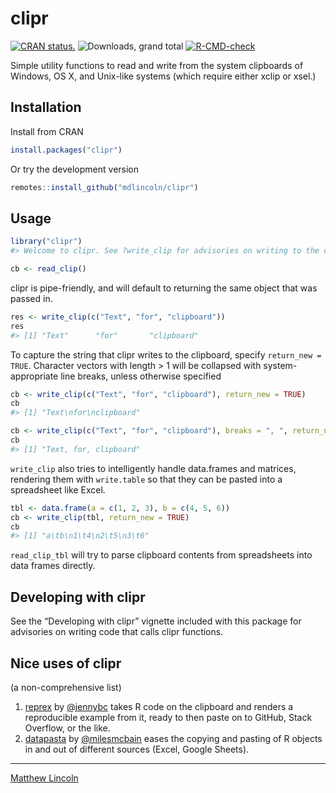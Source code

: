 
<!-- README.md is generated from README.Rmd. Please edit that file -->

# clipr

[![CRAN
status.](https://www.r-pkg.org/badges/version/clipr)](https://www.r-pkg.org/pkg/clipr)
![Downloads, grand
total](https://cranlogs.r-pkg.org/badges/grand-total/clipr)
[![R-CMD-check](https://github.com/mdlincoln/clipr/actions/workflows/R-CMD-check.yaml/badge.svg)](https://github.com/mdlincoln/clipr/actions/workflows/R-CMD-check.yaml)

Simple utility functions to read and write from the system clipboards of
Windows, OS X, and Unix-like systems (which require either xclip or
xsel.)

## Installation

Install from CRAN

``` r
install.packages("clipr")
```

Or try the development version

``` r
remotes::install_github("mdlincoln/clipr")
```

## Usage

``` r
library("clipr")
#> Welcome to clipr. See ?write_clip for advisories on writing to the clipboard in R.

cb <- read_clip()
```

clipr is pipe-friendly, and will default to returning the same object
that was passed in.

``` r
res <- write_clip(c("Text", "for", "clipboard"))
res
#> [1] "Text"      "for"       "clipboard"
```

To capture the string that clipr writes to the clipboard, specify
`return_new = TRUE`. Character vectors with length \> 1 will be
collapsed with system-appropriate line breaks, unless otherwise
specified

``` r
cb <- write_clip(c("Text", "for", "clipboard"), return_new = TRUE)
cb
#> [1] "Text\nfor\nclipboard"

cb <- write_clip(c("Text", "for", "clipboard"), breaks = ", ", return_new = TRUE)
cb
#> [1] "Text, for, clipboard"
```

`write_clip` also tries to intelligently handle data.frames and
matrices, rendering them with `write.table` so that they can be pasted
into a spreadsheet like Excel.

``` r
tbl <- data.frame(a = c(1, 2, 3), b = c(4, 5, 6))
cb <- write_clip(tbl, return_new = TRUE)
cb
#> [1] "a\tb\n1\t4\n2\t5\n3\t6"
```

`read_clip_tbl` will try to parse clipboard contents from spreadsheets
into data frames directly.

## Developing with clipr

See the “Developing with clipr” vignette included with this package for
advisories on writing code that calls clipr functions.

## Nice uses of clipr

(a non-comprehensive list)

1.  [reprex](https://github.com/tidyverse/reprex) by
    [@jennybc](https://github.com/jennybc) takes R code on the clipboard
    and renders a reproducible example from it, ready to then paste on
    to GitHub, Stack Overflow, or the like.
2.  [datapasta](https://github.com/milesmcbain/datapasta) by
    [@milesmcbain](https://github.com/milesmcbain) eases the copying and
    pasting of R objects in and out of different sources (Excel, Google
    Sheets).

------------------------------------------------------------------------

[Matthew Lincoln](https://matthewlincoln.net)
